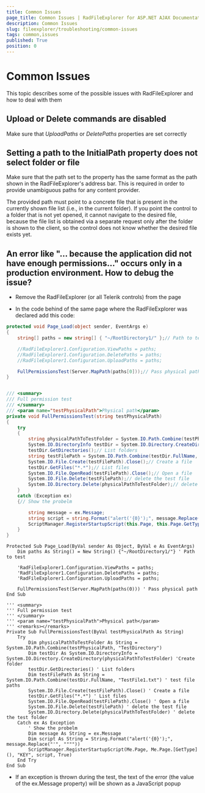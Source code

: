 ```yaml
---
title: Common Issues
page_title: Common Issues | RadFileExplorer for ASP.NET AJAX Documentation
description: Common Issues
slug: fileexplorer/troubleshooting/common-issues
tags: common,issues
published: True
position: 0
---
```


# Common Issues

This topic describes some of the possible issues with RadFileExplorer and how to deal with them

## Upload or Delete commands are disabled

Make sure that *UploadPaths* or *DeletePaths* properties are set correctly

## Setting a path to the InitialPath property does not select folder or file

Make sure that the path set to the property has the same format as the path shown in the RadFileExplorer's address bar. This is required in order to provide unambiguous paths for any content provider.

The provided path must point to a concrete file that is present in the currently shown file list (i.e., in the current folder). If you point the control to a folder that is not yet opened, it cannot navigate to the desired file, because the file list is obtained via a separate request only after the folder is shown to the client, so the control does not know whether the desired file exists yet.

## An error like "... because the application did not have enough permissions..." occurs only in a production environment. How to debug the issue?

* Remove the RadFileExplorer (or all Telerik controls) from the page

* In the code behind of the same page where the RadFileExplorer was declared add this code:


````C#
protected void Page_Load(object sender, EventArgs e)
{
	string[] paths = new string[] { "~/RootDirectory1/" };// Path to test

	//RadFileExplorer1.Configuration.ViewPaths = paths;
	//RadFileExplorer1.Configuration.DeletePaths = paths;
	//RadFileExplorer1.Configuration.UploadPaths = paths;

	FullPermissionsTest(Server.MapPath(paths[0]));// Pass physical path
}


/// <summary>
/// Full permission test
/// </summary>
/// <param name="testPhysicalPath">Physical path</param>
private void FullPermissionsTest(string testPhysicalPath)
{
	try
	{
		string physicalPathToTestFolder = System.IO.Path.Combine(testPhysicalPath, "TestDirectory");
		System.IO.DirectoryInfo testDir = System.IO.Directory.CreateDirectory(physicalPathToTestFolder);// Create folder
		testDir.GetDirectories();// List folders
		string testFilePath = System.IO.Path.Combine(testDir.FullName, "TestFile1.txt");// test file paths
		System.IO.File.Create(testFilePath).Close();// Create a file
		testDir.GetFiles("*.*");// List files
		System.IO.File.OpenRead(testFilePath).Close();// Open a file
		System.IO.File.Delete(testFilePath);// delete the test file
		System.IO.Directory.Delete(physicalPathToTestFolder);// delete the test folder
	}
	catch (Exception ex)
	{// Show the probelm

		string message = ex.Message;
		string script = string.Format("alert('{0}');", message.Replace("'", @""""));
		ScriptManager.RegisterStartupScript(this.Page, this.Page.GetType(), "KEY", script, true);
	}
}
````
````VB
Protected Sub Page_Load(ByVal sender As Object, ByVal e As EventArgs)
	Dim paths As String() = New String() {"~/RootDirectory1/"} ' Path to test

	'RadFileExplorer1.Configuration.ViewPaths = paths;
	'RadFileExplorer1.Configuration.DeletePaths = paths;
	'RadFileExplorer1.Configuration.UploadPaths = paths;

	FullPermissionsTest(Server.MapPath(paths(0))) ' Pass physical path
End Sub

''' <summary>
''' Full permission test
''' </summary>
''' <param name="testPhysicalPath">Physical path</param>
''' <remarks></remarks>
Private Sub FullPermissionsTest(ByVal testPhysicalPath As String)
	Try
		Dim physicalPathToTestFolder As String = System.IO.Path.Combine(testPhysicalPath, "TestDirectory")
		Dim testDir As System.IO.DirectoryInfo = System.IO.Directory.CreateDirectory(physicalPathToTestFolder) 'Create folder
		testDir.GetDirectories() ' List folders
		Dim testFilePath As String = System.IO.Path.Combine(testDir.FullName, "TestFile1.txt") ' test file paths
		System.IO.File.Create(testFilePath).Close() ' Create a file
		testDir.GetFiles("*.*") ' List files
		System.IO.File.OpenRead(testFilePath).Close() ' Open a file
		System.IO.File.Delete(testFilePath) ' delete the test file
		System.IO.Directory.Delete(physicalPathToTestFolder) ' delete the test folder
	Catch ex As Exception
		' Show the probelm
		Dim message As String = ex.Message
		Dim script As String = String.Format("alert('{0}');", message.Replace("'", """"))
		ScriptManager.RegisterStartupScript(Me.Page, Me.Page.[GetType](), "KEY", script, True)
	End Try
End Sub
````

* If an exception is thrown during the test, the text of the error (the value of the ex.Message property) will be shown as a JavaScript popup

